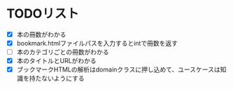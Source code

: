 # TODOリスト

- [X] 本の冊数がわかる
- [X] bookmark.htmlファイルパスを入力するとintで冊数を返す
- [ ] 本のカテゴリごとの冊数がわかる
- [X] 本のタイトルとURLがわかる
- [X] ブックマークHTMLの解析はdomainクラスに押し込めて、ユースケースは知識を持たないようにする